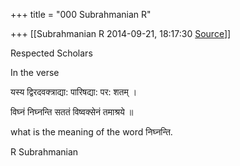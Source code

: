+++
title = "000 Subrahmanian R"

+++
[[Subrahmanian R	2014-09-21, 18:17:30 [Source](https://groups.google.com/g/samskrita/c/ScCApcqjFcQ)]]



Respected Scholars

  

In the verse

यस्य द्विरदवक्त्राद्या: पारिषद्या: पर: शतम् ।

विघ्नं निघ्नन्ति सततं विष्वक्सेनं तमाश्रये ॥

what is the meaning of the word निघ्नन्ति.

R Subrahmanian

